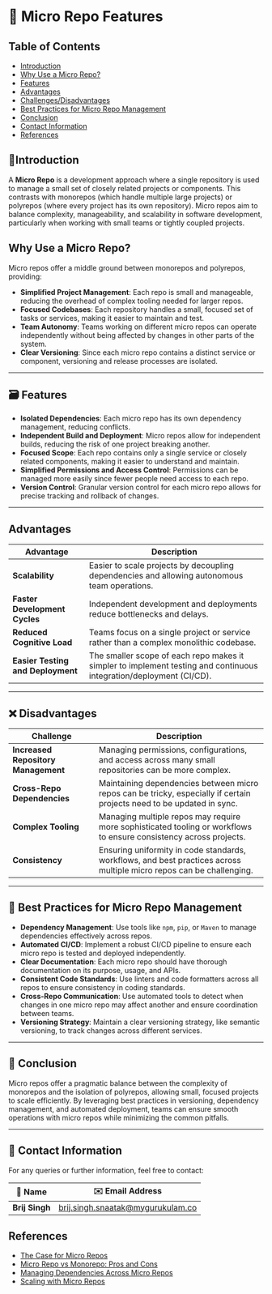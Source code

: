 # 🚀 Micro Repo Features        

## Table of Contents
- [Introduction](#introduction)
- [Why Use a Micro Repo?](#why-use-a-micro-repo)
- [Features](#features)
- [Advantages](#advantages)
- [Challenges/Disadvantages](#challengesdisadvantages)
- [Best Practices for Micro Repo Management](#best-practices-for-micro-repo-management)
- [Conclusion](#conclusion)
- [Contact Information](#contact-information)
- [References](#references)

## :dart:Introduction
A **Micro Repo** is a development approach where a single repository is used to manage a small set of closely related projects or components. This contrasts with monorepos (which handle multiple large projects) or polyrepos (where every project has its own repository). Micro repos aim to balance complexity, manageability, and scalability in software development, particularly when working with small teams or tightly coupled projects.


## Why Use a Micro Repo?
Micro repos offer a middle ground between monorepos and polyrepos, providing:
- **Simplified Project Management**: Each repo is small and manageable, reducing the overhead of complex tooling needed for larger repos.
- **Focused Codebases**: Each repository handles a small, focused set of tasks or services, making it easier to maintain and test.
- **Team Autonomy**: Teams working on different micro repos can operate independently without being affected by changes in other parts of the system.
- **Clear Versioning**: Since each micro repo contains a distinct service or component, versioning and release processes are isolated.

---

## :card_file_box: Features
- **Isolated Dependencies**: Each micro repo has its own dependency management, reducing conflicts.
- **Independent Build and Deployment**: Micro repos allow for independent builds, reducing the risk of one project breaking another.
- **Focused Scope**: Each repo contains only a single service or closely related components, making it easier to understand and maintain.
- **Simplified Permissions and Access Control**: Permissions can be managed more easily since fewer people need access to each repo.
- **Version Control**: Granular version control for each micro repo allows for precise tracking and rollback of changes.

---

## Advantages

| **Advantage** | **Description** |
|---------------|-----------------|
| **Scalability** | Easier to scale projects by decoupling dependencies and allowing autonomous team operations. |
| **Faster Development Cycles** | Independent development and deployments reduce bottlenecks and delays. |
| **Reduced Cognitive Load** | Teams focus on a single project or service rather than a complex monolithic codebase. |
| **Easier Testing and Deployment** | The smaller scope of each repo makes it simpler to implement testing and continuous integration/deployment (CI/CD). |

---

## :x: Disadvantages

| **Challenge** | **Description** |
|---------------|-----------------|
| **Increased Repository Management** | Managing permissions, configurations, and access across many small repositories can be more complex. |
| **Cross-Repo Dependencies** | Maintaining dependencies between micro repos can be tricky, especially if certain projects need to be updated in sync. |
| **Complex Tooling** | Managing multiple repos may require more sophisticated tooling or workflows to ensure consistency across projects. |
| **Consistency** | Ensuring uniformity in code standards, workflows, and best practices across multiple micro repos can be challenging. |

---

##  :rocket: Best Practices for Micro Repo Management
- **Dependency Management**: Use tools like `npm`, `pip`, or `Maven` to manage dependencies effectively across repos.
- **Automated CI/CD**: Implement a robust CI/CD pipeline to ensure each micro repo is tested and deployed independently.
- **Clear Documentation**: Each micro repo should have thorough documentation on its purpose, usage, and APIs.
- **Consistent Code Standards**: Use linters and code formatters across all repos to ensure consistency in coding standards.
- **Cross-Repo Communication**: Use automated tools to detect when changes in one micro repo may affect another and ensure coordination between teams.
- **Versioning Strategy**: Maintain a clear versioning strategy, like semantic versioning, to track changes across different services.

---

## :memo: Conclusion
Micro repos offer a pragmatic balance between the complexity of monorepos and the isolation of polyrepos, allowing small, focused projects to scale efficiently. By leveraging best practices in versioning, dependency management, and automated deployment, teams can ensure smooth operations with micro repos while minimizing the common pitfalls.

---

## 📧 Contact Information

For any queries or further information, feel free to contact:

| 📛 Name       | ✉️ Email Address                    |
|---------------|-------------------------------------|
| **Brij Singh**| brij.singh.snaatak@mygurukulam.co   |

## References
- [The Case for Micro Repos](https://example.com/micro-repos-article)
- [Micro Repo vs Monorepo: Pros and Cons](https://example.com/pros-cons-microrepo)
- [Managing Dependencies Across Micro Repos](https://example.com/dependencies-management)
- [Scaling with Micro Repos](https://example.com/scaling-micro-repos)


